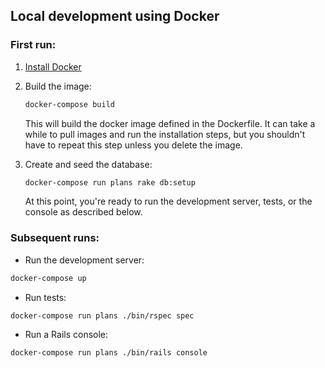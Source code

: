 ## Local development using Docker

### First run:

1. [Install Docker](https://www.docker.com/products/docker)
2. Build the image:
    ```bash
    docker-compose build
    ```
    This will build the docker image defined in the Dockerfile. It can take a while to pull images and run the installation steps, but you shouldn't have to repeat this step unless you delete the image.

2. Create and seed the database:
    ```bash
    docker-compose run plans rake db:setup
    ```
    At this point, you're ready to run the development server, tests, or the console as described below.

### Subsequent runs:

- Run the development server:
```bash
docker-compose up
```
- Run tests:
```bash
docker-compose run plans ./bin/rspec spec
```
- Run a Rails console:
```bash
docker-compose run plans ./bin/rails console
```
